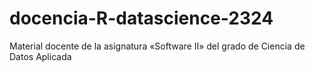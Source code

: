 # docencia-R-datascience-2324
Material docente de la asignatura «Software II» del grado de Ciencia de Datos Aplicada
